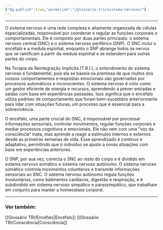 ```yaml
---
{"dg-publish":true,"permalink":"/glossario-tri/sistema-nervoso/"}
---
```


---

O sistema nervoso é uma rede complexa e altamente organizada de células especializadas, responsável por coordenar e regular as funções corporais e comportamentais. Ele é composto por duas partes principais: o sistema nervoso central (SNC) e o sistema nervoso periférico (SNP). O SNC inclui o encéfalo e a medula espinhal, enquanto o SNP abrange todos os nervos que se ramificam a partir da medula espinhal e se estendem para outras partes do corpo.  
  
Na Terapia de Reintegração Implícita (T.R.I.), o entendimento do sistema nervoso é fundamental, pois ela se baseia na premissa de que muitos dos nossos comportamentos e respostas emocionais são governados por processos automáticos e inconscientes. O sistema nervoso é visto como um gestor eficiente de energia e recursos, aprendendo a prever entradas e saídas com base em experiências passadas. Isso significa que o encéfalo utiliza padrões de comportamento que foram bem-sucedidos anteriormente para lidar com situações futuras, um processo que é essencial para a sobrevivência.  
  
O encéfalo, uma parte crucial do SNC, é responsável por processar informações sensoriais, controlar movimentos, regular funções corporais e mediar processos cognitivos e emocionais. Ele não vem com uma "voz da consciência" inata, mas aprende a reagir a estímulos internos e externos desde as primeiras semanas de vida. Esse aprendizado é contínuo e adaptativo, permitindo que o indivíduo se ajuste a novas situações com base em experiências anteriores.  
  
O SNP, por sua vez, conecta o SNC ao resto do corpo e é dividido em sistema nervoso somático e sistema nervoso autônomo. O sistema nervoso somático controla movimentos voluntários e transmite informações sensoriais ao SNC. O sistema nervoso autônomo regula funções involuntárias, como batimentos cardíacos, digestão e respiração, e é subdividido em sistema nervoso simpático e parassimpático, que trabalham em conjunto para manter a homeostase corporal.


----

### Ver também:

[[Glossário TRI/Encéfalo\|Encéfalo]]
[[Glossário TRI/Consciência\|Consciência]]


